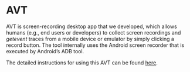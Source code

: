 # AVT

AVT is screen-recording desktop app that we developed, which allows humans (e.g., end users or developers) to collect screen recordings and *getevent* traces from a mobile device or emulator by simply clicking a record button. The tool internally uses the Android screen recorder that is executed by Android’s ADB tool.

The detailed instructions for using this AVT can be found [here](https://github.com/sea-lab-wm/burt/tree/tool-demo/trace-replayer/AVT-instructions.pdf). 

